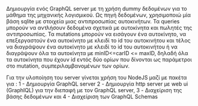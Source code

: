Δημιουργία ενός GraphQL server με τη χρήση dummy δεδομένων για το μάθημα της μηχανικής λογισμικού.
Ως πηγή δεδομένων, χρησιμοποιώ μία βάση sqlite με στοιχεία μιας αντιπροσωπίας αυτοκινήτων. 
Τα queries μπορούν να αντλήσουν δεδομένα σχετικά με αυτοκίνητα και πωλητές της αντιπροσωπίας. 
Τα mutations μπορούν να εισάγουν ένα αυτοκίνητο, να επεξεργαστούν ένα αυτοκίνητο με κλειδί το
id του αυτοκινήτου και τέλος να διαγράψουν ένα αυτοκίνητο με κλειδί το id του αυτοκινήτου ή
να διαγράψουν όλα τα αυτοκίνητα με minID<=carID <= maxID, δηλαδή όλα τα αυτοκίνητα που έχουν
id εντός δύο ορίων που δίνονται ως παράμετροι στο mutation, συμπεριλαμβανομένων των ορίων.

Για την υλοποίηση του server γίνεται χρήση του NodeJS μαζί με πακέτα για :
  1 - Δημιουργία GraphQL server
  2 - Δημιουργία http server με web ui (GraphIQL) για την διεπαφή με τον GraphQL server,
  3 - Διαχείριση της βάσης δεδομένων και 
  4 - Διαχείριση των GraphQL Schemas 
